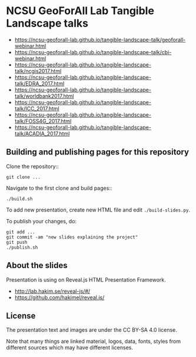 NCSU GeoForAll Lab Tangible Landscape talks
===========================================

 * https://ncsu-geoforall-lab.github.io/tangible-landscape-talk/geoforall-webinar.html
 * https://ncsu-geoforall-lab.github.io/tangible-landscape-talk/cbi-webinar.html
 * https://ncsu-geoforall-lab.github.io/tangible-landscape-talk/ncgis2017.html
 * https://ncsu-geoforall-lab.github.io/tangible-landscape-talk/EDRA_2017.html
 * https://ncsu-geoforall-lab.github.io/tangible-landscape-talk/worldbank2017.html
 * https://ncsu-geoforall-lab.github.io/tangible-landscape-talk/ICC_2017.html
 * https://ncsu-geoforall-lab.github.io/tangible-landscape-talk/FOSS4G_2017.html
 * https://ncsu-geoforall-lab.github.io/tangible-landscape-talk/ACADIA_2017.html

Building and publishing pages for this repository
-------------------------------------------------

Clone the repository::

    git clone ...

Navigate to the first clone and build pages::

    ./build.sh

To add new presentation, create new HTML file and edit `./build-slides.py`.

To publish your changes, do:

    git add ...
    git commit -am "new slides explaining the project"
    git push
    ./publish.sh

About the slides
----------------

Presentation is using on Reveal.js HTML Presentation Framework.

 * http://lab.hakim.se/reveal-js/#/
 * https://github.com/hakimel/reveal.js/

License
-------

The presentation text and images are under the CC BY-SA 4.0 license.

Note that many things are linked material, logos, data, fonts, styles
from different sources which may have different licenses.
